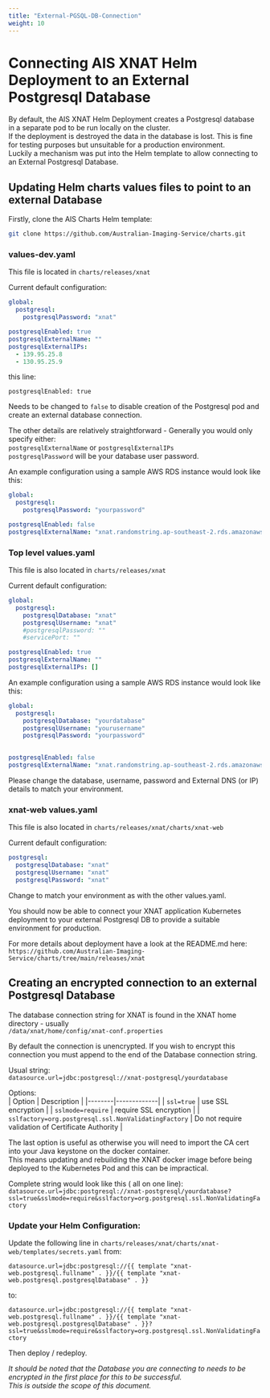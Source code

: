 ```yaml
---
title: "External-PGSQL-DB-Connection"
weight: 10
---
```


# Connecting AIS XNAT Helm Deployment to an External Postgresql Database

By default, the AIS XNAT Helm Deployment creates a Postgresql database in a separate pod to be run locally on the cluster.  
If the deployment is destroyed the data in the database is lost. This is fine for testing purposes but unsuitable for a production environment.  
Luckily a mechanism was put into the Helm template to allow connecting to an External Postgresql Database.  



## Updating Helm charts values files to point to an external Database

Firstly, clone the AIS Charts Helm template:

```bash
git clone https://github.com/Australian-Imaging-Service/charts.git
```




### values-dev.yaml

This file is located in `charts/releases/xnat`

Current default configuration:

```yaml
global:
  postgresql:
    postgresqlPassword: "xnat"

postgresqlEnabled: true
postgresqlExternalName: ""
postgresqlExternalIPs:
  - 139.95.25.8
  - 130.95.25.9
```

this line:  

`postgresqlEnabled: true`

Needs to be changed to `false` to disable creation of the Postgresql pod and create an external database connection.

The other details are relatively straightforward - Generally you would only specify either:  
`postgresqlExternalName` or `postgresqlExternalIPs`  
`postgresqlPassword` will be your database user password.

An example configuration using a sample AWS RDS instance would look like this:

```yaml
global:
  postgresql:
    postgresqlPassword: "yourpassword"

postgresqlEnabled: false
postgresqlExternalName: "xnat.randomstring.ap-southeast-2.rds.amazonaws.com"
```


### Top level values.yaml

This file is also located in `charts/releases/xnat`

Current default configuration:

```yaml
global:
  postgresql:
    postgresqlDatabase: "xnat"
    postgresqlUsername: "xnat"
    #postgresqlPassword: ""
    #servicePort: ""

postgresqlEnabled: true
postgresqlExternalName: ""
postgresqlExternalIPs: []
```

An example configuration using a sample AWS RDS instance would look like this:

```yaml
global:
  postgresql:
    postgresqlDatabase: "yourdatabase"
    postgresqlUsername: "yourusername"
    postgresqlPassword: "yourpassword"
    

postgresqlEnabled: false
postgresqlExternalName: "xnat.randomstring.ap-southeast-2.rds.amazonaws.com"
```

Please change the database, username, password and External DNS (or IP) details to match your environment.


### xnat-web values.yaml

This file is also located in `charts/releases/xnat/charts/xnat-web`


Current default configuration:

```yaml
postgresql:
  postgresqlDatabase: "xnat"
  postgresqlUsername: "xnat"
  postgresqlPassword: "xnat"
```


Change to match your environment as with the other values.yaml.  

You should now be able to connect your XNAT application Kubernetes deployment to your external Postgresql DB to provide a suitable environment for production.

For more details about deployment have a look at the README.md here:  
`https://github.com/Australian-Imaging-Service/charts/tree/main/releases/xnat`



## Creating an encrypted connection to an external Postgresql Database


The database connection string for XNAT is found in the XNAT home directory - usually  
`/data/xnat/home/config/xnat-conf.properties`


By default the connection is unencrypted. If you wish to encrypt this connection you must append to the end of the Database connection string.

Usual string:  
`datasource.url=jdbc:postgresql://xnat-postgresql/yourdatabase`

Options:  
| Option | Description |
|--------|-------------|
| `ssl=true` | use SSL encryption |
| `sslmode=require` | require SSL encryption |
| `sslfactory=org.postgresql.ssl.NonValidatingFactory` | Do not require validation of Certificate Authority |

The last option is useful as otherwise you will need to import the CA cert into your Java keystone on the docker container.  
This means updating and rebuilding the XNAT docker image before being deployed to the Kubernetes Pod and this can be impractical.


Complete string would look like this ( all on one line):  
`datasource.url=jdbc:postgresql://xnat-postgresql/yourdatabase?ssl=true&sslmode=require&sslfactory=org.postgresql.ssl.NonValidatingFactory`


### Update your Helm Configuration:

Update the following line in `charts/releases/xnat/charts/xnat-web/templates/secrets.yaml` from:  

`datasource.url=jdbc:postgresql://{{ template "xnat-web.postgresql.fullname" . }}/{{ template "xnat-web.postgresql.postgresqlDatabase" . }}`  

to:

`datasource.url=jdbc:postgresql://{{ template "xnat-web.postgresql.fullname" . }}/{{ template "xnat-web.postgresql.postgresqlDatabase" . }}?ssl=true&sslmode=require&sslfactory=org.postgresql.ssl.NonValidatingFactory`



Then deploy / redeploy.


*It should be noted that the Database you are connecting to needs to be encrypted in the first place for this to be successful.*  
*This is outside the scope of this document.*

